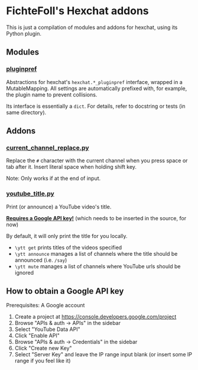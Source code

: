 FichteFoll's Hexchat addons
===========================

This is just a compilation of modules and addons for hexchat,
using its Python plugin.


## Modules

### [pluginpref](./pluginpref)

Abstractions for hexchat's `hexchat.*_pluginpref` interface,
wrapped in a MutableMapping.
All settings are automatically prefixed with,
for example, the plugin name
to prevent collisions.

Its interface is essentially a `dict`.
For details, refer to docstring or tests (in same directory).


## Addons

### [current_channel_replace.py](./current_channel_replace.py)

Replace the `#` character with the current channel
when you press space or tab after it.
Insert literal space when holding shift key.

Note: Only works if at the end of input.


### [youtube_title.py](./current_channel_replace.py)

Print (or announce) a YouTube video's title.

[**Requires a Google API key!**](#how-to-obtain-a-google-api-key)
(which needs to be inserted in the source, for now)

By default, it will only print the title for you locally.

- `\ytt get` prints titles of the videos specified
- `\ytt announce` manages a list of channels
  where the title should be announced (i.e. `/say`)
- `\ytt mute` manages a list of channels
  where YouTube urls should be ignored


## How to obtain a Google API key

Prerequisites: A Google account

1. Create a project at https://console.developers.google.com/project
2. Browse "APIs & auth -> APIs" in the sidebar
3. Select "YouTube Data API"
4. Click "Enable API"
5. Browse "APIs & auth -> Credentials" in the sidebar
6. Click "Create new Key"
7. Select "Server Key" and leave the IP range input blank (or insert some IP range if you feel like it)

